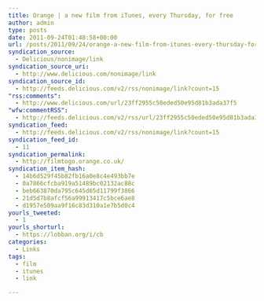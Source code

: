 ```yaml
---
title: Orange | a new film from iTunes, every Thursday, for free
author: admin
type: posts
date: 2011-09-24T01:48:58+00:00
url: /posts/2011/09/24/orange-a-new-film-from-itunes-every-thursday-for-free/
syndication_source:
  - Delicious/nonimage/link
syndication_source_uri:
  - http://www.delicious.com/nonimage/link
syndication_source_id:
  - http://feeds.delicious.com/v2/rss/nonimage/link?count=15
"rss:comments":
  - http://www.delicious.com/url/23ff2955c50eded50e95d81b3ada37f5
"wfw:commentRSS":
  - http://feeds.delicious.com/v2/rss/url/23ff2955c50eded50e95d81b3ada37f5
syndication_feed:
  - http://feeds.delicious.com/v2/rss/nonimage/link?count=15
syndication_feed_id:
  - 11
syndication_permalink:
  - http://filmtogo.orange.co.uk/
syndication_item_hash:
  - 14b6d529f45b82fb16a0e8c4e493bb7e
  - 0a7866cfcba919a51489bc02132ac88c
  - beb663870da795c645d65d11799f3866
  - 21d5d7b8afcf56a99913417c5bce6ae8
  - d1957e509aa9f16c83d310a1e7b5d0c4
yourls_tweeted:
  - 1
yourls_shorturl:
  - https://lobban.org/i/cb
categories:
  - Links
tags:
  - film
  - itunes
  - link

---
```

